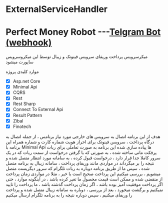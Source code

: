 # ExternalServiceHandler
# Perfect Money Robot ---[Telgram Bot (webhook)](https://github.com/AmBplus/ExternalServiceHandler)
میکرسرویس پرداخت وریفای 
سرویس فینوتک و زیبال توسط این میکروسرویس ساپورت میشود

موارد کلیدی پروژه
- [x] Asp.net Core
- [x] Minimal Api
- [x] CQRS
- [x] Rest
- [x] Rest Sharp
- [x] Connect To External Api
- [x] Result Pattern
- [x] Zibal
- [x] Finotech

هدف از این برنامه اتصال به سرویس های خارجی مورد نیاز برنامس ، از جمله اتصال به درگاه پرداخت ، سرویس فینوتک برای احراز هویت شماره کارت و شماره همراه 
این برنامه با Minimal Api ها پیاده سازی شده
این برنامه به صورت تعاملی برای ربات پرفکت مانی ساخته شده ، به صورتی که با گرفتن درخواست از سمت ربات که در یک سرور کاملا جدا قرار دارد ، درخواست قبول کرده ، به سامانه مورد انتظار متصل شده و نتیجه را بر میگرداند
در مواردی مانند وریفای پرداخت ، سامانه زیبال به برنامه متصل شده ، سپس ما از طریق برنامه دوباره به ربات تلگرام که سرور دیگریست متصل میشویم ، بررسی میکنیم این پرداخت صحیح است یا خیر ، مثلا در مواردی زمان پرداخت از منقضی شده و ممکن است قیمت محصول ما تغیر کرده باشد ، در اینگونه موارد ، حتی اگر پرداخت موفقیت آمیز بوده باشد ، اگر زمان پرداخت گذشته باشد ، ما پرداخت را تایید نمیکنیم و برگشت میخورد ، بعد از بررسی ، دوباره به سامانه زیبال متصل شده و پرداخت را وریفای میکنیم ، سپس دوباره نتیجه را به برنامه تلگرام ارسال میکنیم 

